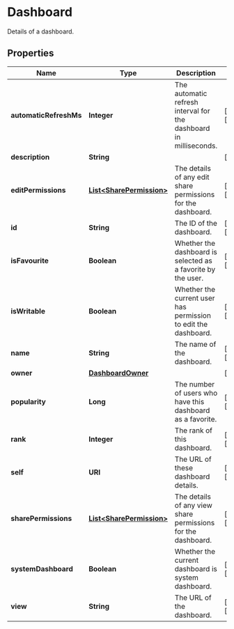 

# Dashboard

Details of a dashboard.

## Properties

| Name | Type | Description | Notes |
|------------ | ------------- | ------------- | -------------|
|**automaticRefreshMs** | **Integer** | The automatic refresh interval for the dashboard in milliseconds. |  [optional] [readonly] |
|**description** | **String** |  |  [optional] |
|**editPermissions** | [**List&lt;SharePermission&gt;**](SharePermission.md) | The details of any edit share permissions for the dashboard. |  [optional] [readonly] |
|**id** | **String** | The ID of the dashboard. |  [optional] [readonly] |
|**isFavourite** | **Boolean** | Whether the dashboard is selected as a favorite by the user. |  [optional] [readonly] |
|**isWritable** | **Boolean** | Whether the current user has permission to edit the dashboard. |  [optional] [readonly] |
|**name** | **String** | The name of the dashboard. |  [optional] [readonly] |
|**owner** | [**DashboardOwner**](DashboardOwner.md) |  |  [optional] |
|**popularity** | **Long** | The number of users who have this dashboard as a favorite. |  [optional] [readonly] |
|**rank** | **Integer** | The rank of this dashboard. |  [optional] [readonly] |
|**self** | **URI** | The URL of these dashboard details. |  [optional] [readonly] |
|**sharePermissions** | [**List&lt;SharePermission&gt;**](SharePermission.md) | The details of any view share permissions for the dashboard. |  [optional] [readonly] |
|**systemDashboard** | **Boolean** | Whether the current dashboard is system dashboard. |  [optional] [readonly] |
|**view** | **String** | The URL of the dashboard. |  [optional] [readonly] |



